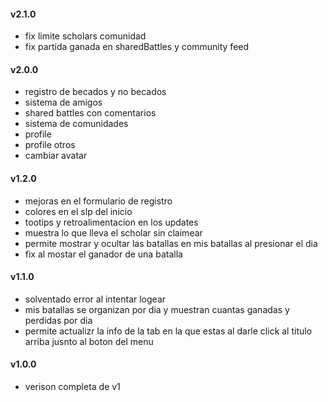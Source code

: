 #### v2.1.0
* fix limite scholars comunidad
* fix partida ganada en sharedBattles y community feed

#### v2.0.0
* registro de becados y no becados
* sistema de amigos
* shared battles con comentarios
* sistema de comunidades 
* profile
* profile otros
* cambiar avatar

#### v1.2.0
* mejoras en el formulario de registro
* colores en el slp del inicio
* tootips y retroalimentacion en los updates
* muestra lo que lleva el scholar sin claimear
* permite mostrar y ocultar las batallas en mis batallas al presionar el dia
* fix al mostar el ganador de una batalla

#### v1.1.0
* solventado error al intentar logear
* mis batallas se organizan por dia y muestran cuantas ganadas y perdidas por dia
* permite actualizr la info de la tab en la que estas al darle click al titulo arriba jusnto al boton del menu

#### v1.0.0
* verison completa de v1